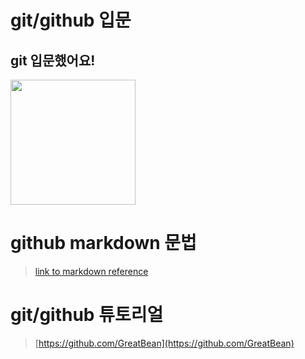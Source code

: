 # git/github 입문
## git 입문했어요!
<img src="https://octodex.github.com/images/welcometocat.png" height="200">

# github markdown 문법
>[link to markdown reference](https://guides.github.com/features/mastering-markdown/)



 
# git/github 튜토리얼
>[https://github.com/GreatBean](https://github.com/GreatBean)
